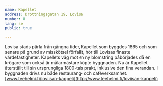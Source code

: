 ```yaml
---
name: Kapellet
address: Drottningsgatan 19, Lovisa
number: 8
lang: se
public: true

---
```

Lovisa stads pärla från gångna tider, Kapellet som byggdes 1865 och som senare på grund av misskötsel förfallit, hör till Lovisas finaste värdefastigheter. Kapellets väg mot en ny blomstring påbörjades då en krögare som också är målarmästare köpte byggnaden. Nu är Kapellet återställt till sin ursprungliga 1800-tals prakt, inklusive den fina verandan. I byggnaden drivs nu både restaurang- och caféverksamhet. [www.teehelmi.fi/loviisan-kappeli](http://www.teehelmi.fi/loviisan-kappeli)
